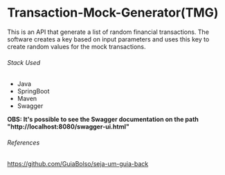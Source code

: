 # Transaction-Mock-Generator(TMG)
This is an API that generate a list of random financial transactions.
The software creates a key based on input parameters and uses this key to create random values for the mock transactions.


###### Stack Used
- Java
- SpringBoot
- Maven
- Swagger

**OBS: It's possible to see the Swagger documentation on the path "http://localhost:8080/swagger-ui.html"**

###### References
https://github.com/GuiaBolso/seja-um-guia-back
